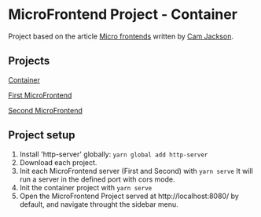 # MicroFrontend Project - Container

Project based on the article [Micro frontends](https://martinfowler.com/articles/micro-frontends.html) written by [Cam Jackson](https://camjackson.net/).

## Projects

[Container](https://github.com/juandiegombr/vue-microfrontend-container)

[First MicroFrontend](https://github.com/juandiegombr/vue-microfrontend-first-page)

[Second MicroFrontend](https://github.com/juandiegombr/vue-microfrontend-second-page)

## Project setup

1. Install 'http-server' globally: ``yarn global add http-server``
2. Download each project.
3. Init each MicroFrontend server (First and Second) with ``yarn serve``
   It will run a server in the defined port with cors mode.
4. Init the container project with ``yarn serve``
5. Open the MicroFrontend Project served at http://localhost:8080/ by default, and navigate throught the sidebar menu.
